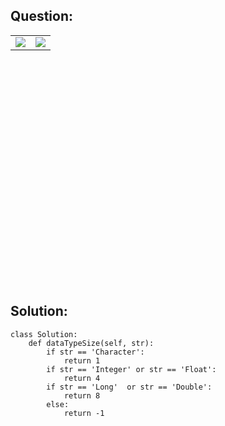## Question:
<table align="center", height="400">
  <td><img src = "https://github.com/user-attachments/assets/5ebf2f60-4a48-44b8-a67c-ab69aaea47a6"/></td>
  <td><img src = "https://github.com/user-attachments/assets/ab6ea746-b106-4782-afee-8c8e2e49ce12"/></td>
</table>

## Solution:
```
class Solution:
    def dataTypeSize(self, str):
        if str == 'Character':
            return 1
        if str == 'Integer' or str == 'Float':
            return 4
        if str == 'Long'  or str == 'Double':
            return 8
        else:
            return -1
```
